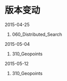 # 版本变动
2015-04-25
1. 060_Distributed_Search

2015-05-04
1. 310_Geopoints

2015-05-12
1. 310_Geopoints